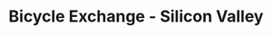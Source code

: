 ---
title: "Bicycle Exchange - Silicon Valley"
url: /palo-alto/bicycle-exchange-silicon-valley/
shop: bicycle
---